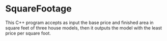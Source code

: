 # SquareFootage
This C++ program accepts as input the base price and finished area in square feet of three house models, then it outputs the model with the least price per square foot.
